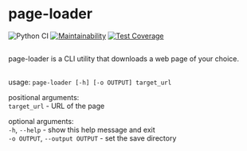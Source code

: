# page-loader
![Python CI](https://github.com/sharknoise/page-loader/workflows/Python%20CI/badge.svg?branch=main)
[![Maintainability](https://api.codeclimate.com/v1/badges/b6fc7f8c1836d253884f/maintainability)](https://codeclimate.com/github/sharknoise/page-loader/maintainability)
[![Test Coverage](https://api.codeclimate.com/v1/badges/b6fc7f8c1836d253884f/test_coverage)](https://codeclimate.com/github/sharknoise/page-loader/test_coverage)
##
page-loader is a CLI utility that downloads a web page of your choice.
##
usage: `page-loader [-h] [-o OUTPUT] target_url`  
  
positional arguments:  
  `target_url` - URL of the page  
  
optional arguments:  
  `-h`, `--help` - show this help message and exit  
  `-o OUTPUT`, `--output OUTPUT` - set the save directory  